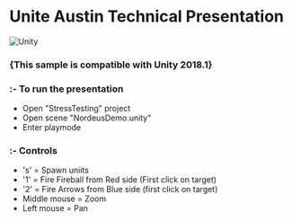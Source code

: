 # Unite Austin Technical Presentation

![Unity](https://github.com/Unity-Technologies/UniteAustinTechnicalPresentation/blob/master/WelcomeImage.png)

### {This sample is compatible with Unity 2018.1}

### :- To run the presentation
* Open "StressTesting" project 
* Open scene "NordeusDemo.unity"
* Enter playmode

### :- Controls
* 's' = Spawn uniits
* '1' = Fire Fireball from Red side (First click on target)
* '2' = Fire Arrows from Blue side (first click on target)
* Middle mouse = Zoom
* Left mouse = Pan
